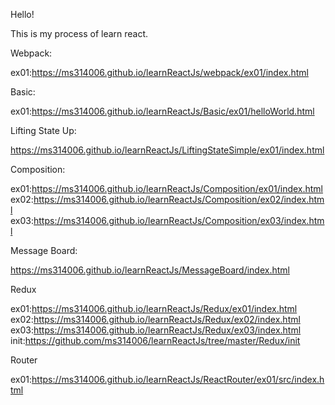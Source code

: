 Hello! 

This is my process of learn react.

Webpack:

ex01:https://ms314006.github.io/learnReactJs/webpack/ex01/index.html

Basic:

ex01:https://ms314006.github.io/learnReactJs/Basic/ex01/helloWorld.html

Lifting State Up:

https://ms314006.github.io/learnReactJs/LiftingStateSimple/ex01/index.html

Composition:

ex01:https://ms314006.github.io/learnReactJs/Composition/ex01/index.html
ex02:https://ms314006.github.io/learnReactJs/Composition/ex02/index.html
ex03:https://ms314006.github.io/learnReactJs/Composition/ex03/index.html

Message Board:

https://ms314006.github.io/learnReactJs/MessageBoard/index.html

Redux

ex01:https://ms314006.github.io/learnReactJs/Redux/ex01/index.html
ex02:https://ms314006.github.io/learnReactJs/Redux/ex02/index.html
ex03:https://ms314006.github.io/learnReactJs/Redux/ex03/index.html
init:https://github.com/ms314006/learnReactJs/tree/master/Redux/init

Router

ex01:https://ms314006.github.io/learnReactJs/ReactRouter/ex01/src/index.html